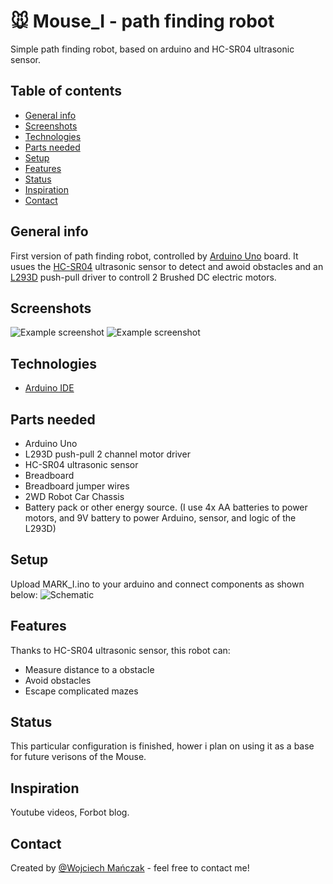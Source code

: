 # 🐭 Mouse_I - path finding robot
Simple path finding robot, based on arduino and HC-SR04 ultrasonic sensor.

## Table of contents
* [General info](#general-info)
* [Screenshots](#screenshots)
* [Technologies](#technologies)
* [Parts needed](#Parts)
* [Setup](#setup)
* [Features](#features)
* [Status](#status)
* [Inspiration](#inspiration)
* [Contact](#contact)

## General info
First version of path finding robot, controlled by [Arduino Uno](https://store.arduino.cc/arduino-uno-rev3?queryID=undefined) board. It usues the [HC-SR04](https://www.sainsmart.com/products/ultrasonic-ranging-detector-mod-hc-sr04-distance-sensor) ultrasonic sensor to detect and awoid obstacles and an [L293D](https://www.amazon.com/NDRTJM-MSTL2930-L293D-Stepper-Driver/dp/B008XCGLNM) push-pull driver to controll 2 Brushed DC electric motors.

## Screenshots
![Example screenshot](https://i.imgur.com/lP9YxXU.png)
![Example screenshot](https://i.imgur.com/D5p3OIV.png)

## Technologies
* [Arduino IDE](https://www.arduino.cc/en/Main/Software)
## Parts needed
* Arduino Uno
* L293D push-pull 2 channel motor driver
* HC-SR04 ultrasonic sensor
* Breadboard
* Breadboard jumper wires
* 2WD Robot Car Chassis
* Battery pack or other energy source. (I use 4x AA batteries to power motors, and 9V battery to power Arduino, sensor, and logic of the L293D)

## Setup
Upload MARK_I.ino to your arduino and connect components as shown below:
![Schematic](https://i.imgur.com/89oVgOW.png)




## Features
Thanks to HC-SR04 ultrasonic sensor, this robot can:
* Measure distance to a obstacle
* Avoid obstacles
* Escape complicated mazes

## Status
This particular configuration is finished, hower i plan on using it as a base for future verisons of the Mouse.

## Inspiration
Youtube videos, Forbot blog.

## Contact
Created by [@Wojciech Mańczak](wojciechmanczak@poczta.onet.pl) - feel free to contact me!
